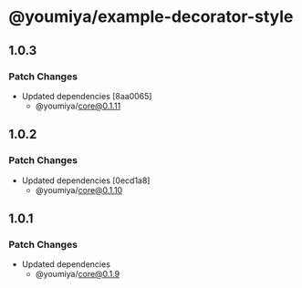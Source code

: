 # @youmiya/example-decorator-style

## 1.0.3

### Patch Changes

- Updated dependencies [8aa0065]
  - @youmiya/core@0.1.11

## 1.0.2

### Patch Changes

- Updated dependencies [0ecd1a8]
  - @youmiya/core@0.1.10

## 1.0.1

### Patch Changes

- Updated dependencies
  - @youmiya/core@0.1.9
